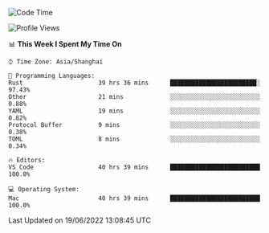 <!--START_SECTION:waka-->
![Code Time](http://img.shields.io/badge/Code%20Time-1%2C414%20hrs%2036%20mins-blue)

![Profile Views](http://img.shields.io/badge/Profile%20Views-13-blue)

📊 **This Week I Spent My Time On** 

```text
⌚︎ Time Zone: Asia/Shanghai

💬 Programming Languages: 
Rust                     39 hrs 36 mins      ████████████████████████░   97.43% 
Other                    21 mins             ░░░░░░░░░░░░░░░░░░░░░░░░░   0.88% 
YAML                     19 mins             ░░░░░░░░░░░░░░░░░░░░░░░░░   0.82% 
Protocol Buffer          9 mins              ░░░░░░░░░░░░░░░░░░░░░░░░░   0.38% 
TOML                     8 mins              ░░░░░░░░░░░░░░░░░░░░░░░░░   0.34%

🔥 Editors: 
VS Code                  40 hrs 39 mins      █████████████████████████   100.0%

💻 Operating System: 
Mac                      40 hrs 39 mins      █████████████████████████   100.0%

```


 Last Updated on 19/06/2022 13:08:45 UTC
<!--END_SECTION:waka-->
